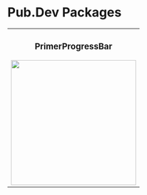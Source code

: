 # Pub.Dev Packages

<div align="center">
    <table>
        <tr>
            <td align="center">
                <h3>PrimerProgressBar</h3>
                <img src="https://github.com/user-attachments/assets/38fd9629-afb3-471b-9521-545bdb2567cb" width="280" height="auto">
            </td>
<!--             <td align="center">
                <h3>Food Hub Drawer Design(2)</h3>
                <img src="https://github.com/user-attachments/assets/ae41134a-9a17-4846-84f5-c13a51537e87" width="250" height="auto">
            </td> -->
        </tr>
    </table>
</div>

